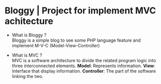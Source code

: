 # Bloggy | Project for implement MVC achitecture

* What is Bloggy ?  
Bloggy is a simple blog to see some PHP language feature and implement M-V-C (Model-View-Controller)  

* What is MVC ?  
MVC is a software architecture to divide the related program logic into three interconnected elements.
**Model**: Represents information.
**View**: Interface that display information.
**Controller**: The part of the software linking the two.


